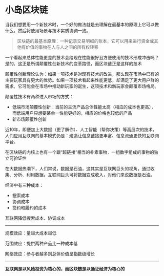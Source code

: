 # 小岛区块链

当我们想要用一个新技术时，一个好的做法就是去理解在最基本的原理上它可以做什么，然后将使用场景与技术实质协调一致。

> 区块链的最基本原理：一种记录交易明细的账本，它可以用来进行资金或其他有价值的事物在人与人之间的所有权转移



一个看起来总体性能更差的技术会给现在性能很好且方便使用的技术形成冲击吗？是的，这正是所谓颠覆性创新技术的变革路径，而区块链正是这样的技术

颠覆性创新理论认为：如果一项技术是对现有技术的改进，那么现在市场中已有的主要玩家具有更大的优势。如果一项技术看起来性能更低，却满足了更大用户群的需求，它可能会在市场中推动新玩家的诞生，这项技术和新玩家会颠覆市场格局。

颠覆性技术有两种进入市场的方式：

- 低端市场颠覆性创新：当前的主流产品总体性能太高（相应的成本也更高），而低端用户只想要某单一性能更好的，相应的价格也较低的产品
- 新市场颠覆性创新



近10年，即便加上大数据（更了解你）、人工智能（帮你决策）等高层次的技术，人们应用互联网的基本模式仍是：建造让信息链接更丰富、信息流通更快的互联网平台。



在区块链的内核上也有一个跟“超链接”相当的朴素事物，一组数字组成的事物的独立可验证性



在大数据热潮下，人们常说，数据是石油，这其实是互联网巨头的视角，通过收集、分析、利用数据，互联网巨头可将数据变成收入，对他们来说数据是石油。



经济中有三种成本：

- 搜索成本
- 协调成本
- 签约和履约的成本

互联网降低搜索成本、协调成本



----

规模效应：量越大成本越低

范围效应：提供两种产品比一种成本低

网络效应：参与者越多则总体价值呈指数级增长



-----------------------------

**互联网是以风险投资为核心的，而区块链是以通证经济为核心的**







